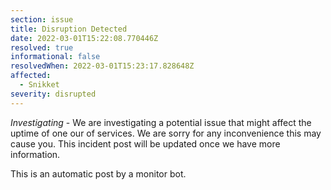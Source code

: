 ```yaml
---
section: issue
title: Disruption Detected
date: 2022-03-01T15:22:08.770446Z
resolved: true
informational: false
resolvedWhen: 2022-03-01T15:23:17.828648Z
affected:
  - Snikket
severity: disrupted
---
```

*Investigating* - We are investigating a potential issue that might affect the uptime of one our of services. We are sorry for any inconvenience this may cause you. This incident post will be updated once we have more information.

This is an automatic post by a monitor bot.
        